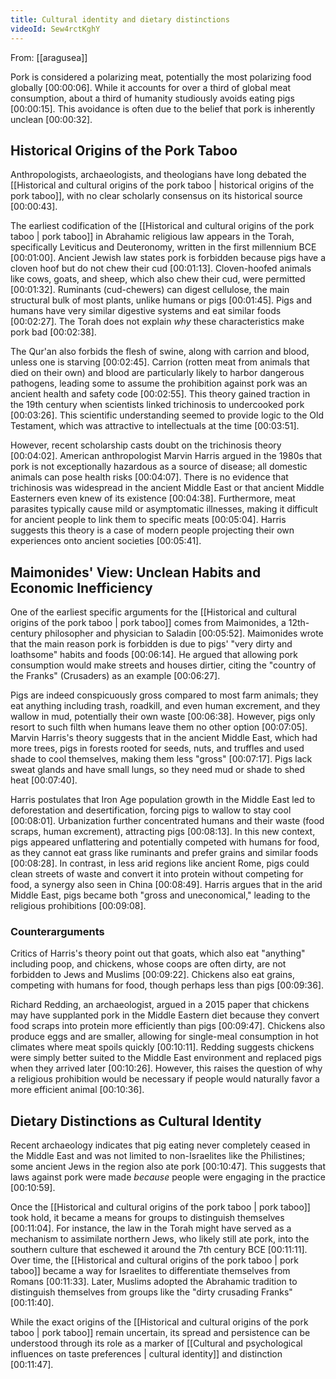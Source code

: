 ```yaml
---
title: Cultural identity and dietary distinctions
videoId: Sew4rctKghY
---
```


From: [[aragusea]] <br/> 

Pork is considered a polarizing meat, potentially the most polarizing food globally <a class="yt-timestamp" data-t="00:00:06">[00:00:06]</a>. While it accounts for over a third of global meat consumption, about a third of humanity studiously avoids eating pigs <a class="yt-timestamp" data-t="00:00:15">[00:00:15]</a>. This avoidance is often due to the belief that pork is inherently unclean <a class="yt-timestamp" data-t="00:00:32">[00:00:32]</a>.

## Historical Origins of the Pork Taboo

Anthropologists, archaeologists, and theologians have long debated the [[Historical and cultural origins of the pork taboo | historical origins of the pork taboo]], with no clear scholarly consensus on its historical source <a class="yt-timestamp" data-t="00:00:43">[00:00:43]</a>.

The earliest codification of the [[Historical and cultural origins of the pork taboo | pork taboo]] in Abrahamic religious law appears in the Torah, specifically Leviticus and Deuteronomy, written in the first millennium BCE <a class="yt-timestamp" data-t="00:01:00">[00:01:00]</a>. Ancient Jewish law states pork is forbidden because pigs have a cloven hoof but do not chew their cud <a class="yt-timestamp" data-t="00:01:13">[00:01:13]</a>. Cloven-hoofed animals like cows, goats, and sheep, which also chew their cud, were permitted <a class="yt-timestamp" data-t="00:01:32">[00:01:32]</a>. Ruminants (cud-chewers) can digest cellulose, the main structural bulk of most plants, unlike humans or pigs <a class="yt-timestamp" data-t="00:01:45">[00:01:45]</a>. Pigs and humans have very similar digestive systems and eat similar foods <a class="yt-timestamp" data-t="00:02:27">[00:02:27]</a>. The Torah does not explain *why* these characteristics make pork bad <a class="yt-timestamp" data-t="00:02:38">[00:02:38]</a>.

The Qur'an also forbids the flesh of swine, along with carrion and blood, unless one is starving <a class="yt-timestamp" data-t="00:02:45">[00:02:45]</a>. Carrion (rotten meat from animals that died on their own) and blood are particularly likely to harbor dangerous pathogens, leading some to assume the prohibition against pork was an ancient health and safety code <a class="yt-timestamp" data-t="00:02:55">[00:02:55]</a>. This theory gained traction in the 19th century when scientists linked trichinosis to undercooked pork <a class="yt-timestamp" data-t="00:03:26">[00:03:26]</a>. This scientific understanding seemed to provide logic to the Old Testament, which was attractive to intellectuals at the time <a class="yt-timestamp" data-t="00:03:51">[00:03:51]</a>.

However, recent scholarship casts doubt on the trichinosis theory <a class="yt-timestamp" data-t="00:04:02">[00:04:02]</a>. American anthropologist Marvin Harris argued in the 1980s that pork is not exceptionally hazardous as a source of disease; all domestic animals can pose health risks <a class="yt-timestamp" data-t="00:04:07">[00:04:07]</a>. There is no evidence that trichinosis was widespread in the ancient Middle East or that ancient Middle Easterners even knew of its existence <a class="yt-timestamp" data-t="00:04:38">[00:04:38]</a>. Furthermore, meat parasites typically cause mild or asymptomatic illnesses, making it difficult for ancient people to link them to specific meats <a class="yt-timestamp" data-t="00:05:04">[00:05:04]</a>. Harris suggests this theory is a case of modern people projecting their own experiences onto ancient societies <a class="yt-timestamp" data-t="00:05:41">[00:05:41]</a>.

## Maimonides' View: Unclean Habits and Economic Inefficiency

One of the earliest specific arguments for the [[Historical and cultural origins of the pork taboo | pork taboo]] comes from Maimonides, a 12th-century philosopher and physician to Saladin <a class="yt-timestamp" data-t="00:05:52">[00:05:52]</a>. Maimonides wrote that the main reason pork is forbidden is due to pigs' "very dirty and loathsome" habits and foods <a class="yt-timestamp" data-t="00:06:14">[00:06:14]</a>. He argued that allowing pork consumption would make streets and houses dirtier, citing the "country of the Franks" (Crusaders) as an example <a class="yt-timestamp" data-t="00:06:27">[00:06:27]</a>.

Pigs are indeed conspicuously gross compared to most farm animals; they eat anything including trash, roadkill, and even human excrement, and they wallow in mud, potentially their own waste <a class="yt-timestamp" data-t="00:06:38">[00:06:38]</a>. However, pigs only resort to such filth when humans leave them no other option <a class="yt-timestamp" data-t="00:07:05">[00:07:05]</a>. Marvin Harris's theory suggests that in the ancient Middle East, which had more trees, pigs in forests rooted for seeds, nuts, and truffles and used shade to cool themselves, making them less "gross" <a class="yt-timestamp" data-t="00:07:17">[00:07:17]</a>. Pigs lack sweat glands and have small lungs, so they need mud or shade to shed heat <a class="yt-timestamp" data-t="00:07:40">[00:07:40]</a>.

Harris postulates that Iron Age population growth in the Middle East led to deforestation and desertification, forcing pigs to wallow to stay cool <a class="yt-timestamp" data-t="00:08:01">[00:08:01]</a>. Urbanization further concentrated humans and their waste (food scraps, human excrement), attracting pigs <a class="yt-timestamp" data-t="00:08:13">[00:08:13]</a>. In this new context, pigs appeared unflattering and potentially competed with humans for food, as they cannot eat grass like ruminants and prefer grains and similar foods <a class="yt-timestamp" data-t="00:08:28">[00:08:28]</a>. In contrast, in less arid regions like ancient Rome, pigs could clean streets of waste and convert it into protein without competing for food, a synergy also seen in China <a class="yt-timestamp" data-t="00:08:49">[00:08:49]</a>. Harris argues that in the arid Middle East, pigs became both "gross and uneconomical," leading to the religious prohibitions <a class="yt-timestamp" data-t="00:09:08">[00:09:08]</a>.

### Counterarguments

Critics of Harris's theory point out that goats, which also eat "anything" including poop, and chickens, whose coops are often dirty, are not forbidden to Jews and Muslims <a class="yt-timestamp" data-t="00:09:22">[00:09:22]</a>. Chickens also eat grains, competing with humans for food, though perhaps less than pigs <a class="yt-timestamp" data-t="00:09:36">[00:09:36]</a>.

Richard Redding, an archaeologist, argued in a 2015 paper that chickens may have supplanted pork in the Middle Eastern diet because they convert food scraps into protein more efficiently than pigs <a class="yt-timestamp" data-t="00:09:47">[00:09:47]</a>. Chickens also produce eggs and are smaller, allowing for single-meal consumption in hot climates where meat spoils quickly <a class="yt-timestamp" data-t="00:10:11">[00:10:11]</a>. Redding suggests chickens were simply better suited to the Middle East environment and replaced pigs when they arrived later <a class="yt-timestamp" data-t="00:10:26">[00:10:26]</a>. However, this raises the question of why a religious prohibition would be necessary if people would naturally favor a more efficient animal <a class="yt-timestamp" data-t="00:10:36">[00:10:36]</a>.

## Dietary Distinctions as Cultural Identity

Recent archaeology indicates that pig eating never completely ceased in the Middle East and was not limited to non-Israelites like the Philistines; some ancient Jews in the region also ate pork <a class="yt-timestamp" data-t="00:10:47">[00:10:47]</a>. This suggests that laws against pork were made *because* people were engaging in the practice <a class="yt-timestamp" data-t="00:10:59">[00:10:59]</a>.

Once the [[Historical and cultural origins of the pork taboo | pork taboo]] took hold, it became a means for groups to distinguish themselves <a class="yt-timestamp" data-t="00:11:04">[00:11:04]</a>. For instance, the law in the Torah might have served as a mechanism to assimilate northern Jews, who likely still ate pork, into the southern culture that eschewed it around the 7th century BCE <a class="yt-timestamp" data-t="00:11:11">[00:11:11]</a>. Over time, the [[Historical and cultural origins of the pork taboo | pork taboo]] became a way for Israelites to differentiate themselves from Romans <a class="yt-timestamp" data-t="00:11:33">[00:11:33]</a>. Later, Muslims adopted the Abrahamic tradition to distinguish themselves from groups like the "dirty crusading Franks" <a class="yt-timestamp" data-t="00:11:40">[00:11:40]</a>.

While the exact origins of the [[Historical and cultural origins of the pork taboo | pork taboo]] remain uncertain, its spread and persistence can be understood through its role as a marker of [[Cultural and psychological influences on taste preferences | cultural identity]] and distinction <a class="yt-timestamp" data-t="00:11:47">[00:11:47]</a>.